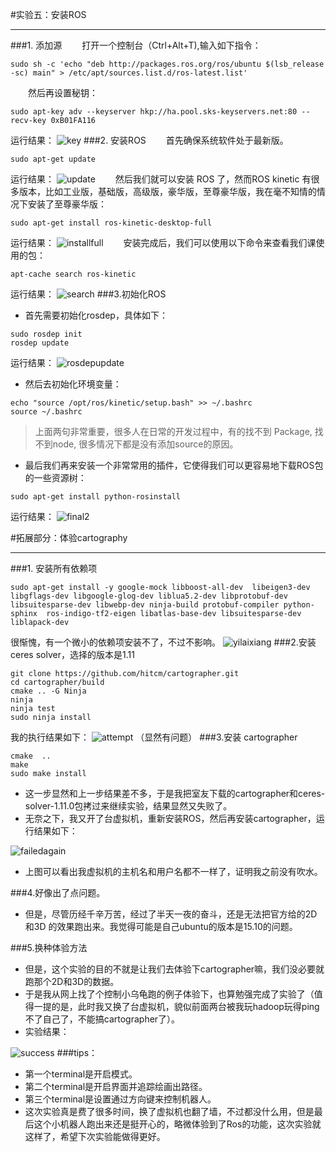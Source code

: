 #实验五：安装ROS
***
###1. 添加源
&emsp;&emsp;打开一个控制台（Ctrl+Alt+T),输入如下指令：
```
sudo sh -c 'echo "deb http://packages.ros.org/ros/ubuntu $(lsb_release -sc) main" > /etc/apt/sources.list.d/ros-latest.list'
```
&emsp;&emsp;然后再设置秘钥：
```
sudo apt-key adv --keyserver hkp://ha.pool.sks-keyservers.net:80 --recv-key 0xB01FA116
```
运行结果：
![key](https://cloud.githubusercontent.com/assets/22719868/20179658/3723103c-a792-11e6-8115-172701cd22ed.png)
###2. 安装ROS
&emsp;&emsp;首先确保系统软件处于最新版。
```
sudo apt-get update
```
运行结果：
![update](https://cloud.githubusercontent.com/assets/22719868/20179662/37547a96-a792-11e6-95f5-2a5b7cee3740.png)
&emsp;&emsp;然后我们就可以安装 ROS 了，然而ROS kinetic 有很多版本，比如工业版，基础版，高级版，豪华版，至尊豪华版，我在毫不知情的情况下安装了至尊豪华版：
```
sudo apt-get install ros-kinetic-desktop-full
```
运行结果：
![installfull](https://cloud.githubusercontent.com/assets/22719868/20179657/3722d4c8-a792-11e6-8d6a-71f253954394.png)
&emsp;&emsp;安装完成后，我们可以使用以下命令来查看我们课使用的包：
```
apt-cache search ros-kinetic
```
运行结果：
![search](https://cloud.githubusercontent.com/assets/22719868/20179661/37516ef0-a792-11e6-9115-c7a6958b948c.png)
###3.初始化ROS
* 首先需要初始化rosdep，具体如下：
```
sudo rosdep init
rosdep update
```
运行结果：
![rosdepupdate](https://cloud.githubusercontent.com/assets/22719868/20179660/37414c82-a792-11e6-99e6-530c91b6ff04.png)

*  然后去初始化环境变量：
```
echo "source /opt/ros/kinetic/setup.bash" >> ~/.bashrc
source ~/.bashrc
```
> 上面两句非常重要，很多人在日常的开发过程中，有的找不到 Package, 找不到node, 很多情况下都是没有添加source的原因。

*  最后我们再来安装一个非常常用的插件，它使得我们可以更容易地下载ROS包的一些资源树：
```
sudo apt-get install python-rosinstall
```
运行结果：
![final2](https://cloud.githubusercontent.com/assets/22719868/20179655/36f3f7ac-a792-11e6-9efb-6057cdae0761.png)

#拓展部分：体验cartography
***
###1. 安装所有依赖项
```
sudo apt-get install -y google-mock libboost-all-dev  libeigen3-dev libgflags-dev libgoogle-glog-dev liblua5.2-dev libprotobuf-dev  libsuitesparse-dev libwebp-dev ninja-build protobuf-compiler python-sphinx  ros-indigo-tf2-eigen libatlas-base-dev libsuitesparse-dev liblapack-dev
```
很惭愧，有一个微小的依赖项安装不了，不过不影响。
![yilaixiang](https://cloud.githubusercontent.com/assets/22719868/20214582/19ab4732-a84a-11e6-9230-378c23f2f7d0.png)
###2.安装ceres solver，选择的版本是1.11
```
git clone https://github.com/hitcm/cartographer.git
cd cartographer/build
cmake .. -G Ninja
ninja
ninja test
sudo ninja install
```
我的执行结果如下：
![attempt](https://cloud.githubusercontent.com/assets/22719868/20214714/c1385706-a84a-11e6-9fe2-a0acc1c9f432.png)
（显然有问题）
###3.安装 cartographer
```
cmake  ..
make
sudo make install
```
* 这一步显然和上一步结果差不多，于是我把室友下载的cartographer和ceres-solver-1.11.0包拷过来继续实验，结果显然又失败了。
*  无奈之下，我又开了台虚拟机，重新安装ROS，然后再安装cartographer，运行结果如下：

![failedagain](https://cloud.githubusercontent.com/assets/22719868/20214791/3ec03b62-a84b-11e6-9ee3-2919f1522973.png)

*  上图可以看出我虚拟机的主机名和用户名都不一样了，证明我之前没有吹水。

###4.好像出了点问题。
* 但是，尽管历经千辛万苦，经过了半天一夜的奋斗，还是无法把官方给的2D和3D 的效果跑出来。我觉得可能是自己ubuntu的版本是15.10的问题。

###5.换种体验方法
* 但是，这个实验的目的不就是让我们去体验下cartographer嘛，我们没必要就跑那个2D和3D的数据。
* 于是我从网上找了个控制小乌龟跑的例子体验下，也算勉强完成了实验了（值得一提的是，此时我又换了台虚拟机，貌似前面两台被我玩hadoop玩得ping不了自己了，不能搞cartographer了）。
* 实验结果：

![success](https://cloud.githubusercontent.com/assets/22719868/20214938/3290dc60-a84c-11e6-972c-f8e56b2162eb.png)
###tips：
* 第一个terminal是开启模式。
* 第二个terminal是开启界面并追踪绘画出路径。
* 第三个terminal是设置通过方向键来控制机器人。
*  这次实验真是费了很多时间，换了虚拟机也翻了墙，不过都没什么用，但是最后这个小机器人跑出来还是挺开心的，略微体验到了Ros的功能，这次实验就这样了，希望下次实验能做得更好。
